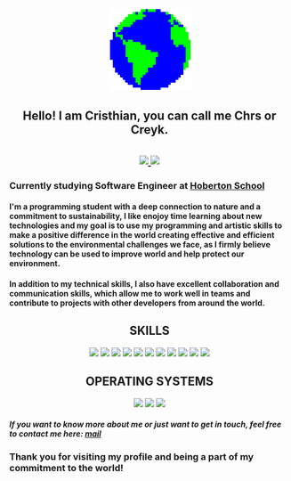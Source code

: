 <p align="center">
    <img alt="Earth" src="https://github.com/jzamora5/jzamora5/raw/main/assets/Earth.gif?raw=true" style="max-width: 100%; display: inline-block;" data-target="animated-image.originalImage">
</p>


<p>
<h2 align="center"> Hello! I am Cristhian, you can call me Chrs or Creyk. </h2>

<h2 align="center"> 
    <a href="https://www.linkedin.com/in/cristhian-jurado/" rel="nofollow">
    <img src="https://img.shields.io/badge/linkedin-%230077B5.svg?style=for-the-badge&logo=linkedin&logoColor=white" style="max-width: 100%;">
    </a>
    <img src="https://img.shields.io/badge/Gmail-D14836?style=for-the-badge&logo=gmail&logoColor=white" style="max-width: 100%;">

</h2>

### Currently studying Software Engineer at [Hoberton School](https://www.holbertonschool.com/)
#### I'm a programming student with a deep connection to nature and a commitment to sustainability, I like enojoy time learning about new technologies and my goal is to use my programming and artistic skills to make a positive difference in the world creating effective and efficient solutions to the environmental challenges we face, as I firmly believe technology can be used to improve world and help protect our environment.

#### In addition to my technical skills, I also have excellent collaboration and communication skills, which allow me to work well in teams and contribute to projects with other developers from around the world.


<h2 align="center"> SKILLS </h2>
<p align="center"> 
    <img src="http://img.shields.io/badge/-Github-000000?style=flat&logo=github&logoColor=FFFFFF" style="max-width: 100%;">
    <img src="http://img.shields.io/badge/-VS%20Code-007ACC?style=flat&logo=visual%20studio%20code&logoColor=white" style="max-width: 100%;">
    <img src="https://img.shields.io/badge/C-00599C?style=flat&logo=c&logoColor=white" style="max-width: 100%;">
    <img src="http://img.shields.io/badge/-Git-F1502F?style=flat&logo=git&logoColor=FFFFFF" style="max-width: 100%;">
    <img src="https://img.shields.io/badge/-MySQL-F29111?style=flat&logo=mysql&logoColor=FFFFFF" style="max-width: 100%;">
    <img src="https://img.shields.io/badge/Flask-000000?style=flat&logo=flask&logoColor=white" style="max-width: 100%;">
    <img src="https://img.shields.io/badge/python-3670A0?style=for-the-badge&logo=python&logoColor=ffdd54"style="max-width: 100%;">
    <img src=" https://img.shields.io/badge/python-3670A0?style=for-the-badge&logo=python&logoColor=ffdd54 "style="max-width: 100%;">
    <img src="https://img.shields.io/badge/javascript-%23323330.svg?style=for-the-badge&logo=javascript&logoColor=%23F7DF1E "style="max-width: 100%;">
    <img src=" https://img.shields.io/badge/shell_script-%23121011.svg?style=for-the-badge&logo=gnu-bash&logoColor=white "style="max-width: 100%;">
    <img src=" https://img.shields.io/badge/html5-%23E34F26.svg?style=for-the-badge&logo=html5&logoColor=white "style="max-width: 100%;">
    
</p>
<h2 align="center"> OPERATING SYSTEMS </h2>
<p align="center">
    <img src="https://img.shields.io/badge/Linux-FCC624?style=for-the-badge&logo=linux&logoColor=black">
    <img src="https://img.shields.io/badge/Ubuntu-E95420?style=for-the-badge&logo=ubuntu&logoColor=white">
    <img src="https://img.shields.io/badge/Windows-0078D6?style=for-the-badge&logo=windows&logoColor=white">
</p>


##### *If you want to know more about me or just want to get in touch, feel free to contact me here: [mail](crisdevs117@gmail.com)*

### **Thank you for visiting my profile and being a part of my commitment to the world!**
